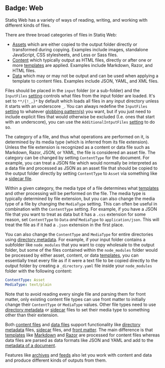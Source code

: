﻿Badge: Web
---
Statiq Web has a variety of ways of reading, writing, and working with different kinds of files.

There are three broad categories of files in Statiq Web:
- [Assets](xref:assets) which are either copied to the output folder directly or transformed during copying. Examples include images, standalone JavaScript, CSS stylesheets, and Less or Sass files.
- [Content](xref:content-files) which typically output as HTML files, directly or after one or more [templates](xref:templates) are applied. Examples include Markdown, Razor, and HTML files.
- [Data](xref:data-files) which may or may not be output and can be used when applying a template to content files. Examples include JSON, YAML, and XML files.

Files should be placed in the `input` folder (or a sub-folder) and the `InputFiles` [setting](xref:web-settings) controls what files from the input folder are loaded. It's set to `**/{!_,}*` by default which loads all files in any input directory unless it starts with an underscore `_`. You can always redefine the `InputFiles` [setting](xref:web-settings) to whatever [globbing pattern(s)](xref:files-and-paths#globbing) you want, but if you just need to include explicit files that would otherwise be excluded (I.e. ones that start with an underscore), you can use the `AdditionalIntputFiles` [setting](xref:web-settings) to do so.

The category of a file, and thus what operations are performed on it, is determined by its media type (which is inferred from its file extension). Unless the file extension is recognized as a content or data file such as Markdown, Razor, JSON, or YAML, the file is considered an asset file. The category can be changed by setting `ContentType` for the document. For example, you can treat a JSON file which would normally be interpreted as a data file and processed as JSON as an asset file that should be copied to the output folder directly by setting `ContentType` to `Asset` via something like a [sidecar file](xref:sidecar-files).

Within a given category, the media type of a file determines what [templates](xref:templates) and other processing will be performed on the file. The media type is typically determined by file extension, but you can also change the media type of a file by changing the `MediaType` setting. This can often be useful in combination with the `ContentType` setting. For example, if you have a JSON file that you want to treat as data but it has a `.css` extension for some reason, set `ContentType` to `Data` _and_ `MediaType` to `application/json`. This will treat the file as if it had a `.json` extension in the first place.

You can also change the `ContentType` and `MediaType` for entire directories using [directory metadata](xref:directory-metadata). For example, if your input folder contains a subfolder like `node_modules` that you want to copy wholesale to the output folder, but some of the files contained within the `node_modules` folder would be processed by either asset, content, or data [templates](xref:templates), you can essentially treat every file as if it were a text file to be copied directly to the output folder by creating a `_directory.yaml` file inside your `node_modules` folder with the following content:

```yaml
ContentType: Asset
MediaType: text/plain
```

Note that to avoid reading every single file and parsing them for front matter, only existing content file types can use front matter to initially change their `ContentType` or `MediaType` values. Other file types need to use [directory metadata](xref:directory-metadata) or [sidecar](xref:sidecar-files) files to set their media type to something other than their extension.

Both [content files](xref:content-files) and [data files](xref:data-files) support functionality like [directory metadata](xref:directory-metadata) files, [sidecar](xref:sidecar-files) files, and [front matter](xref:front-matter). The main difference is that [templates](xref:templates) like [Markdown](xref:template-languages#markdown) and [Razor](xref:template-languages#razor) are processed for content files whereas data files are parsed as data formats like JSON and YAML and add to the [metadata of a document](xref:documents-and-metadata).

Features like [archives](xref:archives) and [feeds](xref:feeds) also let you work with content and data and produce different kinds of outputs from them.